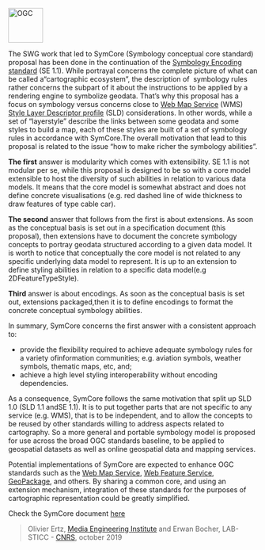 <p align="left">
  <img alt="OGC" width="70px" src="./assets/images/ogc_new_logo.png" />
</p>

The SWG work that led to SymCore (Symbology conceptual core standard) proposal has been done in the continuation of the [Symbology Encoding standard](https://www.ogc.org/standards/se) (SE 1.1). 
While ​portrayal ​concerns the complete picture of what can be called a“cartographic ecosystem”, the description of ​
symbology ​rules rather concerns the subpart of it about the instructions to be applied by a rendering engine 
to symbolize geodata. That’s why this proposal has a focus on symbology versus concerns close to [Web Map Service](https://www.ogc.org/standards/wms) (WMS) 
[Style Layer Descriptor profile](https://www.ogc.org/standards/sld) (SLD) considerations. In other words, while a set of “layer ​style​” describe the links 
between some geodata and some styles to build a map, each of these styles are built of a set of symbology rules 
in accordance with SymCore.The overall motivation that lead to this proposal is related to 
the issue “​how to make richer the symbology abilities​”. 

**The first** answer is modularity which comes with extensibility. SE 1.1 is not modular per se, while this proposal 
is designed to be so with a core model extensible to host the diversity of such abilities in relation to various data models. 
It means that the core model is somewhat abstract and does not define concrete visualisations 
(e.g. red dashed line of wide thickness to draw features of type cable car).

**The second** answer that follows from the first is about extensions. As soon as the conceptual basis is set out in a 
specification document (this proposal), then extensions have to document the concrete symbology concepts to portray 
geodata structured according to a given data model. It is worth to notice that conceptually the core model is not related 
to any specific underlying data model to represent. It is up to an extension to define styling abilities in relation to 
a specific data model(e.g 2DFeatureTypeStyle).

**Third** answer is about encodings. As soon as the conceptual basis is set out, extensions packaged,then it is to define 
encodings to format the concrete conceptual symbology abilities.

In summary, SymCore concerns the first answer with a consistent approach to:

   - provide the flexibility required to achieve adequate symbology rules for a variety ofinformation communities; 
    e.g. aviation symbols, weather symbols, thematic maps, etc, and;
   - achieve a high level styling interoperability without encoding dependencies. 
    
As a consequence, SymCore follows the same motivation that split up SLD 1.0 (SLD 1.1 andSE 1.1). It is to put 
together parts that are not specific to any service (e.g. WMS), that is to be independent, and to allow the concepts 
to be reused by other standards willing to address aspects related to cartography. 
So a more general and portable symbology model is proposed for use across the broad OGC standards baseline, to be applied 
to geospatial datasets as well as online geospatial data and mapping services.
 
 Potential implementations of SymCore are expected to enhance OGC standards such as the [Web Map Service](https://www.ogc.org/standards/wms), 
 [Web Feature Service](https://www.ogc.org/standards/wfs), [GeoPackage](https://www.ogc.org/standards/geopackage), and others. By sharing a common core, and using an extension mechanism, integration of 
 these standards for the purposes of cartographic representation could be greatly simplified.
 
 Check the SymCore document [here](https://portal.opengeospatial.org/files/89616)
 
 > Olivier Ertz, [Media Engineering Institute](https://heig-vd.ch/rad/instituts/mei) and Erwan Bocher, LAB-STICC - [CNRS](https://www.cnrs.fr), october 2019